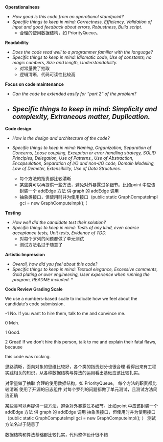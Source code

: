 **Operationalness**

- *How good is this code from an operational standpoint?* 
- *Specific things to keep in mind: Correctness, Efficiency, Validation of input and good feedback about errors, Robustness, Build script.* 
  - 合理的使用数据结构，如 PriorityQueue。

**Readability**

- *Does the code read well to a programmer familiar with the language?* 
- *Specific things to keep in mind: Idiomatic code, Use of constants; no magic numbers, Size and length, Understandability.* 
  - 对常量做了抽取
  - 逻辑清晰，代码可读性比较高

**Focus on code maintenance**

- *Can the code be extended easily for “part 2” of the problem?* 
- *Specific things to keep in mind: Simplicity and complexity, Extraneous matter, Duplication.* 
  - 

**Code design**

- *How is the design and architecture of the code?* 
- *Specific things to keep in mind: Naming, Organization, Separation of Concerns, Loose coupling, Exception or error handling strategy, SOLID Principles, Delegation, Use of Patterns., Use of Abstraction, Encapsulation, Separation of I/O and non-I/O code, Domain Modeling, Law of Demeter, Extensibility, Use of Data Structures.*

  

  - 每个方法的指责都比较清晰
  - 某些类可以再提供一些方法，避免对外暴露过多细节。比如point 中应该封装一个 addEdge  方法 供 graph 的 addEdge 调用 
  - 抽象类接口，但使用时并为使用接口（public static GraphComputeImpl gci = new GraphComputeImpl(); ）

**Testing**

- *How well did the candidate test their solution?*  
- *Specific things to keep in mind: Tests of any kind, even coarse acceptance tests, Unit tests, Evidence of TDD.*
  - 对每个罗列的问题都做了单元测试
  - 测试方法名过于随意了

**Artistic Impression**

- *Overall, how did you feel about this code?* 
- *Specific things to keep in mind: Textual elegance, Excessive comments, Gold plating or over engineering, User experience when running the program, README included.* 
  * 

**Code Review Grading Scale**

 

We use a numbers-­based scale to indicate how we feel about the candidate’s code submission.

 

-1   No. If you want to hire them, talk to me and convince me.

0    Meh.

1    Good.

2    Great! If we don’t hire this person, talk to me and explain their fatal flaws, because

this code was rocking.





思路清晰，面向对象的思维比较好，各个类的指责划分也很合理
看得出来有工程实践相关的知识，从各种数据结构与算法的运用看出基础应该比较扎实。



对常量做了抽取
合理的使用数据结构，如 PriorityQueue。
每个方法的职责都比较清晰
使用了开源的日志组件
对每个罗列的问题都做了单元测试，且测试方法简洁正确



某些类可以再提供一些方法，避免对外暴露过多细节。比如point 中应该封装一个 addEdge  方法 供 graph 的 addEdge 调用 
抽象类接口，但使用时并为使用接口（public static GraphComputeImpl gci = new GraphComputeImpl(); ）
测试方法名过于随意了



数据结构和算法基础都比较扎实，代码整体设计很不错